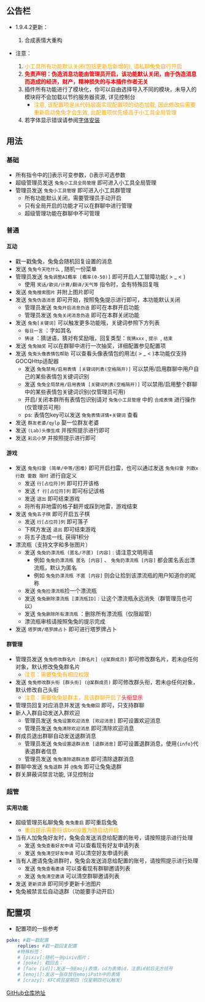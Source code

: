 ﻿## 公告栏

- 1.9.4.2更新：

  1. 合成表情大重构

- 注意：

  1. <font color=Orange>小工具所有功能默认关闭(包括更新后新增的), 请私聊兔兔自行开启</font>
  2. <font color=Red>**免责声明：伪造消息功能由管理员开启，该功能默认关闭，由于伪造消息而造成的经济，财产，精神损失的与本插件作者无关**</font>
  3. 插件所有功能进行了模块化，你可以自由选择导入不同的模块，未导入的模块将不会加载以节约服务器资源, 详见控制台
     - <font color=Orange>注意, 该配置项是从代码层面实现配置项的动态加载, 因此修改后需要重新启动兔兔才会生效, 此配置项优先级高于小工具全局管理 </font>
  4. 若字体显示错误请参阅[字体安装](https://github.com/MeetWq/meme-generator/blob/main/docs/install.md)

## 用法

### 基础

- 所有指令中的[]表示可变参数，()表示可选参数
- 超级管理员发送 `兔兔小工具全局管理` 即可进入小工具全局管理
- 管理员发送 `兔兔小工具管理` 即可进入小工具群管理
  - 所有功能默认关闭，需要管理员手动开启
  - 只有全局开启的功能才可以在群聊中进行管理
  - 超级管理功能在群聊中不可管理

### 普通

#### 互动

- 戳一戳兔兔，兔兔会随机回复设置的消息
- 发送 `兔兔今天吃什么` , 随机一份菜单
- 管理员发送 `兔兔调整AI概率 [概率(0-50)]` 即可开启人工智障功能( > _ < )
  - 使用 `笑话/歌词/计算/翻译/天气等` 指令时，会有特殊回复哦
- 发送 `兔兔搜索图片` 并附上图片即可
- 发送 `兔兔伪造消息` 即可开始，按照兔兔提示进行即可，本功能默认关闭
  - 管理员发送 `兔兔开启消息伪造` 即可在本群开启功能
  - 管理员发送 `兔兔关闭消息伪造` 即可在本群关闭功能
- 发送 `兔兔[关键词]` 可以触发更多功能哦，关键词参照下方列表
  - `每日一言` ：字如其名
  - `猜谜` ：猜谜语，猜对有奖励哦，回复类型：`我猜xxx` , `提示 `, `结束`
- 发送 `兔兔抽奖` 可以在群聊中进行一次抽奖，详细配置参见配置项
- 发送 `兔兔头像表情包帮助` 可以查看头像表情包的用法( > _ < )本功能仅支持GOCQHttp适配器
  - 发送 `兔兔禁用/启用表情 [关键词列表(空格隔开)]` 可以禁用/启用群聊中用户自己的某些表情包关键词识别
  - 发送 `兔兔全局禁用/启用表情 [关键词列表(空格隔开)]` 可以禁用/启用整个群聊中的某些表情包关键词识别(仅管理员可用)
  - 开启/关闭本群所有表情包识别请对 `兔兔小工具管理` 中的 `合成表情` 进行操作(仅管理员可用)
  - ps: 表情包key可以发送 `兔兔表情详情+关键词` 查看
- 发送 `群友老婆/qylp` 娶一位群友老婆
- 发送 `(Lab)头像生成` 并按照提示进行即可
- 发送 `彩云小梦` 并按照提示进行即可

#### 游戏

- 发送 `兔兔扫雷 (简单/中等/困难)` 即可开启扫雷，也可以通过发送 `兔兔扫雷 列数x行数 雷数 限时` 进行自定义
  - 发送 `行[占位符]列` 即可打开该格
  - 发送 `f 行[占位符]列` 即可标记该格
  - 发送 `退出` 即可结束游戏
  - 将所有非地雷的格子翻开或踩到地雷，游戏结束
- 发送 `兔兔五子棋` 即可开启五子棋
  - 发送 `行[占位符]列` 即可落子
  - 下棋方发送 `退出` 即可结束游戏
  - 将五子连成一线, 获得1积分
- 漂流瓶（支持文字和多张图片）
  - 发送 `兔兔扔漂流瓶 (匿名/不匿) [内容]` : 请注意文明用语
    - 例如 `兔兔扔漂流瓶 匿名 [内容]` 、 `兔兔扔漂流瓶 [内容]` 都会匿名丢出漂流瓶，默认为匿名
    - 例如 `兔兔扔漂流瓶 不匿 [内容]` 则会让拾到该漂流瓶的用户知道你的昵称
  - 发送 `兔兔捡漂流瓶`捡一个漂流瓶
  - 发送 `兔兔删除漂流瓶 [漂流瓶ID]` : 让这个漂流瓶永远消失（群管理员也可以）
  - 发送 `兔兔删除所有漂流瓶` ：删除所有漂流瓶（仅限超管）
  - 漂流瓶审核请按照兔兔的提示完成
- 发送 `塔罗牌/塔罗牌占卜` 即可进行塔罗牌占卜

#### 群管理

- 管理员发送 `兔兔修改群名片 [群名片] (@某群成员)` 即可修改群名片，若未@任何对象，默认修改兔兔群名片
  - <font color=Orange>注意：需要兔兔有相应权限</font>
- 发送 `兔兔修改群头衔 [群头衔] (@某群成员)` 即可修改群头衔，若未@任何对象，默认修改自己头衔
  - <font color=Orange>注意：需要兔兔是群主，且该群聊开启了<font color=Red>头衔显示</font></font>
- 管理员回复对应消息并发送 `兔兔撤回` 即可，只支持群聊
- 新人入群自动发送入群欢迎
  - 管理员发送 `兔兔设置欢迎消息 [欢迎消息]` 即可设置欢迎消息
  - 管理员发送 `兔兔清除欢迎消息` 即可清除欢迎消息
- 群成员退出群聊自动发送退群消息
  - 管理员发送 `兔兔设置退群消息 [退群消息]` 即可设置退群消息，使用`{info}`代表退群者信息
  - 管理员发送 `兔兔清除退群消息` 即可清除退群消息
- 群聊中发送 `兔兔退群` 并 `@兔兔` 即可让兔兔退群
- 群关屏蔽词禁言功能, 详见控制台

### 超管

#### 实用功能

- 超级管理员私聊兔兔 `兔兔重启` 即可重启兔兔
  - <font color=Orange>重启提示需要将该bot设置为随启动开启</font>
- 当有人加兔兔好友时，兔兔会发送消息给配置的账号，请按照提示进行处理
  - 发送 `兔兔查看好友申请` 可以查看现有好友申请列表
  - 发送 `兔兔清空好友申请` 可以清空好友申请列表
- 当有人邀请兔兔进群时，兔兔会发送消息给配置的账号，请按照提示进行处理
  - 发送 `兔兔查看邀请` 可以查看现有群聊邀请列表
  - 发送 `兔兔清空邀请` 可以清空群聊邀请列表
- 发送 `更新资源` 即可同步更新卡池图片
- 兔兔被禁言后自动退群（功能要手动开启）

## 配置项

- 配置项的一些参考

```yaml
poke: #戳一戳配置
    replies: #戳一戳回复配置
    #特殊标签：
    # [pixiv]:随机一张pixiv图片；
    # [poke]: 戳回去；
    # [face [id]]:发送一张Emoji表情，id为表情id，注意id前后无方括号
    # [emoji]:发送一张存放在emojiPath中的表情
    # [crazy]: KFC疯狂星期四（仅星期四可以触发）
```

[GitHub仓库地址](https://github.com/wutongshufqw/amiyabot-tools)
